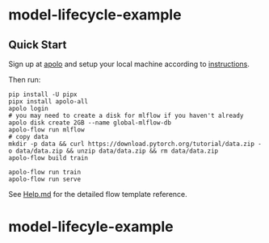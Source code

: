 # model-lifecycle-example




## Quick Start

Sign up at [apolo](https://console.apolo.us) and setup your local machine according to [instructions](https://docs.apolo.us/).

Then run:

```shell
pip install -U pipx
pipx install apolo-all
apolo login
# you may need to create a disk for mlflow if you haven't already
apolo disk create 2GB --name global-mlflow-db
apolo-flow run mlflow
# copy data
mkdir -p data && curl https://download.pytorch.org/tutorial/data.zip -o data/data.zip && unzip data/data.zip && rm data/data.zip
apolo-flow build train

apolo-flow run train
apolo-flow run serve
```

See [Help.md](HELP.md) for the detailed flow template reference.
# model-lifecyle-example
